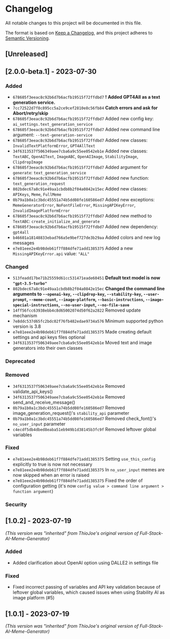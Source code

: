 # Changelog

All notable changes to this project will be documented in this file.

The format is based on [Keep a Changelog](https://keepachangelog.com/en/1.0.0/),
and this project adheres to [Semantic Versioning](https://semver.org/spec/v2.0.0.html).

## [Unreleased]

## [2.0.0-beta.1] - 2023-07-30

### Added

- `678605f3eeac8c92b6d7b6acfb19515f72ffdbd7` **! Added GPT4All as a text generation service.**
- `7cc72522d7f8c895cc5a2ce9cef2810e8c56fb84` **Catch errors and ask for Abort/retry/skip**
- `678605f3eeac8c92b6d7b6acfb19515f72ffdbd7` Added new config key: `ai_settings.text_generation_service`
- `678605f3eeac8c92b6d7b6acfb19515f72ffdbd7` Added new command line argument: `--text-generation-service`
- `678605f3eeac8c92b6d7b6acfb19515f72ffdbd7` Added new classes: `InvalidTextPlatformError`, `GPT4AllText`
- `34f6313537f506349aee7cba6a9c55ee0542eb1e` Added new classes: `TextABC`, `OpenAIText`, `ImageABC`, `OpenAIImage`, `StabilityImage`, `ClipdropImage`
- `678605f3eeac8c92b6d7b6acfb19515f72ffdbd7` Added argument for `generate`: `text_generation_service`
- `678605f3eeac8c92b6d7b6acfb19515f72ffdbd7` Added new function: `text_generation_request`
- `802bdec67a8c91e49aa1cbdb8b2f04a0842e15ec` Added new classes: `APIKeys`, `Meme`, `FullMeme`
- `0b79a1b0a1c3bdc45551a74b5dd08fe160586ed7` Added new exceptions: `MemeGeneratorError`, `NoFontFileError`, `MissingAPIKeyError`, `InvalidImagePlatformError`
- `678605f3eeac8c92b6d7b6acfb19515f72ffdbd7` Added new method to `TextABC`: `create_initialize_and_generate`
- `678605f3eeac8c92b6d7b6acfb19515f72ffdbd7` Added new dependency: `gpt4all`
- `b46601a18148833ebad766a5e9bef727de3b29aa` Added colors and new log messages
- `e7e81eee2e4b98deb61f7f884dfe71add1385375` Added a new `MissingAPIKeyError.api` value: `"ALL"`

### Changed

- `513feadd17be71b25559d61cc531471eade60451` **Default text model is now `"gpt-3.5-turbo"`**
- `802bdec67a8c91e49aa1cbdb8b2f04a0842e15ec` **Changed the command line arguments to `--openai-key`, `--clipdrop-key`, `--stability-key`, `--user-prompt`, `--meme-count`, `--image-platform`, `--basic-instructions`, `--image-special-instructions`, `--no-user-input`, `--no-file-save`**
- `14ff56fcc63938ebb4c8d65002074d50f62a2822` Removed update mechanism
- `7e8ddc537d65fc2bdc02f76fb482edae9734a576` Minimum supported python version is 3.8
- `e7e81eee2e4b98deb61f7f884dfe71add1385375` Made creating default settings and api keys files optional
- `34f6313537f506349aee7cba6a9c55ee0542eb1e` Moved text and image generators into their own classes

### Deprecated

### Removed

- `34f6313537f506349aee7cba6a9c55ee0542eb1e` Removed validate_api_keys()
- `34f6313537f506349aee7cba6a9c55ee0542eb1e` Removed send_and_receive_message()
- `0b79a1b0a1c3bdc45551a74b5dd08fe160586ed7` Removed image_generation_request()'s `stability_api` parameter
- `0b79a1b0a1c3bdc45551a74b5dd08fe160586ed7` Removed check_font()'s `no_user_input` parameter
- `c4ecdf5db4dbed8eaba51eb949b1d38145b3fc9f` Removed leftover global variables

### Fixed

- `e7e81eee2e4b98deb61f7f884dfe71add1385375` Setting `use_this_config` explicitly to true is now not necessary
- `e7e81eee2e4b98deb61f7f884dfe71add1385375` In `no_user_input` memes are now skipped when an error is raised
- `e7e81eee2e4b98deb61f7f884dfe71add1385375` Fixed the order of configuration getting (it's now `config value > command line argument > function argument`)

### Security

## [1.0.2] - 2023-07-19

_(This version was "inherited" from ThioJoe's original version of Full-Stack-AI-Meme-Generator)_

### Added

- Added clarification about OpenAI option using DALLE2 in settings file

### Fixed

- Fixed incorrect passing of variables and API key validation because of leftover global variables, which caused issues when using Stability AI as image platform (#5)

## [1.0.1] - 2023-07-19

_(This version was "inherited" from ThioJoe's original version of Full-Stack-AI-Meme-Generator)_
